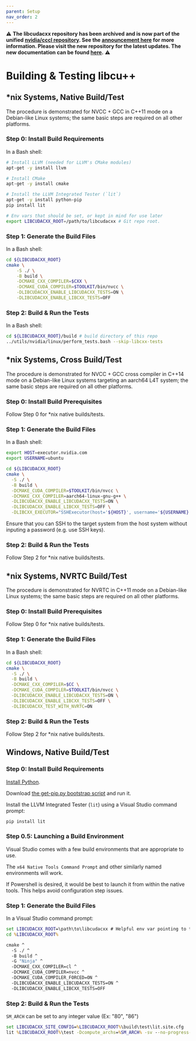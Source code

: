```yaml
---
parent: Setup
nav_order: 2
---
```


:warning: **The libcudacxx repository has been archived and is now part of the unified [nvidia/cccl repository](https://github.com/nvidia/cccl). See the [announcement here](https://github.com/NVIDIA/cccl/discussions/520) for more information. Please visit the new repository for the latest updates. The new documentation can be found [here](https://nvidia.github.io/cccl/libcudacxx/).** :warning:

# Building & Testing libcu++

## *nix Systems, Native Build/Test

The procedure is demonstrated for NVCC + GCC in C++11 mode on a Debian-like
Linux systems; the same basic steps are required on all other platforms.

### Step 0: Install Build Requirements

In a Bash shell:

```bash
# Install LLVM (needed for LLVM's CMake modules)
apt-get -y install llvm

# Install CMake
apt-get -y install cmake

# Install the LLVM Integrated Tester (`lit`)
apt-get -y install python-pip
pip install lit

# Env vars that should be set, or kept in mind for use later
export LIBCUDACXX_ROOT=/path/to/libcudacxx # Git repo root.
```

### Step 1: Generate the Build Files

In a Bash shell:

```bash
cd ${LIBCUDACXX_ROOT}
cmake \
    -S ./ \
    -B build \
    -DCMAKE_CXX_COMPILER=$CXX \
    -DCMAKE_CUDA_COMPILER=$TOOLKIT/bin/nvcc \
    -DLIBCUDACXX_ENABLE_LIBCUDACXX_TESTS=ON \
    -DLIBCUDACXX_ENABLE_LIBCXX_TESTS=OFF
```

### Step 2: Build & Run the Tests

In a Bash shell:

```bash
cd ${LIBCUDACXX_ROOT}/build # build directory of this repo
../utils/nvidia/linux/perform_tests.bash --skip-libcxx-tests
```

## *nix Systems, Cross Build/Test

The procedure is demonstrated for NVCC + GCC cross compiler in C++14 mode on a
Debian-like Linux systems targeting an aarch64 L4T system; the same basic steps
are required on all other platforms.

### Step 0: Install Build Prerequisites

Follow Step 0 for \*nix native builds/tests.

### Step 1: Generate the Build Files

In a Bash shell:

```bash
export HOST=executor.nvidia.com
export USERNAME=ubuntu

cd ${LIBCUDACXX_ROOT}
cmake \
  -S ./ \
  -B build \
  -DCMAKE_CUDA_COMPILER=$TOOLKIT/bin/nvcc \
  -DCMAKE_CXX_COMPILER=aarch64-linux-gnu-g++ \
  -DLIBCUDACXX_ENABLE_LIBCUDACXX_TESTS=ON \
  -DLIBCUDACXX_ENABLE_LIBCXX_TESTS=OFF \
  -DLIBCXX_EXECUTOR="SSHExecutor(host='${HOST}', username='${USERNAME}')"
```

Ensure that you can SSH to the target system from the host system without
inputing a password (e.g. use SSH keys).

### Step 2: Build & Run the Tests

Follow Step 2 for \*nix native builds/tests.

## *nix Systems, NVRTC Build/Test

The procedure is demonstrated for NVRTC in C++11 mode on a Debian-like
Linux systems; the same basic steps are required on all other platforms.

### Step 0: Install Build Prerequisites

Follow Step 0 for \*nix native builds/tests.

### Step 1: Generate the Build Files

In a Bash shell:

```bash
cd ${LIBCUDACXX_ROOT}
cmake \
  -S ./ \
  -B build \
  -DCMAKE_CXX_COMPILER=$CC \
  -DCMAKE_CUDA_COMPILER=$TOOLKIT/bin/nvcc \
  -DLIBCUDACXX_ENABLE_LIBCUDACXX_TESTS=ON \
  -DLIBCUDACXX_ENABLE_LIBCXX_TESTS=OFF \
  -DLIBCUDACXX_TEST_WITH_NVRTC=ON
```

### Step 2: Build & Run the Tests

Follow Step 2 for \*nix native builds/tests.

## Windows, Native Build/Test

### Step 0: Install Build Requirements

[Install Python](https://www.python.org/downloads/windows).

Download [the get-pip.py bootstrap script](https://bootstrap.pypa.io/get-pip.py) and run it.

Install the LLVM Integrated Tester (`lit`) using a Visual Studio command prompt:

```bat
pip install lit
```

### Step 0.5: Launching a Build Environment

Visual Studio comes with a few build environments that are appropriate to use.

The `x64 Native Tools Command Prompt` and other similarly named environments will work.

If Powershell is desired, it would be best to launch it from within the native tools. This helps avoid configuration step issues.

### Step 1: Generate the Build Files

In a Visual Studio command prompt:

```bat
set LIBCUDACXX_ROOT=\path\to\libcudacxx # Helpful env var pointing to the git repo root.
cd %LIBCUDACXX_ROOT%

cmake ^
  -S ./ ^
  -B build ^
  -G "Ninja" ^
  -DCMAKE_CXX_COMPILER=cl ^
  -DCMAKE_CUDA_COMPILER=nvcc ^
  -DCMAKE_CUDA_COMPILER_FORCED=ON ^
  -DLIBCUDACXX_ENABLE_LIBCUDACXX_TESTS=ON ^
  -DLIBCUDACXX_ENABLE_LIBCXX_TESTS=OFF
```

### Step 2: Build & Run the Tests

`SM_ARCH` can be set to any integer value (Ex: "80", "86")

```bat
set LIBCUDACXX_SITE_CONFIG=%LIBCUDACXX_ROOT%\build\test\lit.site.cfg
lit %LIBCUDACXX_ROOT%\test -Dcompute_archs=%SM_ARCH% -sv --no-progress-bar
```
